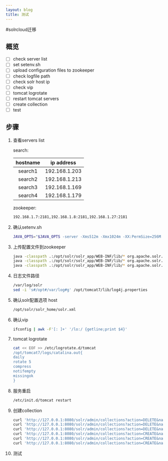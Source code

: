 ```yaml
---
layout: blog
title: 测试
---
```


#solrcloud迁移
## 概览
- [ ] check server list
- [ ] set setenv.sh
- [ ] upload configuration files to zookeeper
- [ ] check logfile path
- [ ] check solr host ip
- [ ] check vip
- [ ] tomcat logrotate
- [ ] restart tomcat servers 
- [ ] create collection
- [ ] test

## 步骤
1. 查看servers list

    search:

    |hostname|ip address|
    |:------:|:--------:|
    |search1|192.168.1.203|
    |search2|192.168.1.213|
    |search3|192.168.1.169|
    |search4|192.168.1.179|

    zookeeper:

    ``` bash
    192.168.1.7:2181,192.168.1.8:2181,192.168.1.27:2181
    ```

2. 确认setenv.sh

    ``` bash
    JAVA_OPTS="$JAVA_OPTS -server -Xms512m -Xmx1024m -XX:PermSize=256M -XX:MaxNewSize=512m -XX:MaxPermSize=256m -DzkHost=192.168.1.7:2181,192.168.1.8:2181,192.168.1.27:2181/solr"
    ```

3. 上传配置文件到zookeeper

    ``` bash
    java -classpath .:/opt/solr/solr_app/WEB-INF/lib/* org.apache.solr.cloud.ZkCLI -cmd upconfig -zkhost 192.168.1.7:2181,192.168.1.8:2181,192.168.1.27:2181/solr -confdir /opt/solr/solr_home/album/conf/ -confname album
    java -classpath .:/opt/solr/solr_app/WEB-INF/lib/* org.apache.solr.cloud.ZkCLI -cmd upconfig -zkhost 192.168.1.7:2181,192.168.1.8:2181,192.168.1.27:2181/solr -confdir /opt/solr/solr_home/application/conf/ -confname application
    java -classpath .:/opt/solr/solr_app/WEB-INF/lib/* org.apache.solr.cloud.ZkCLI -cmd upconfig -zkhost 192.168.1.7:2181,192.168.1.8:2181,192.168.1.27:2181/solr -confdir /opt/solr/solr_home/book/conf/ -confname book
    ```

4. 日志文件路径

    ``` bash
    /var/log/solr
    sed -i 's#/opt#/var/log#g' /opt/tomcat7/lib/log4j.properties
    ```

5. 确认solr配置选项 host

    ``` bash
    /opt/solr/solr_home/solr.xml
    ```

6. 确认vip

    ``` bash
    ifconfig | awk -F'[: ]+' '/lo:/ {getline;print $4}'
    ```

7. tomcat logrotate

    ``` bash
    cat << EOF >> /etc/logrotate.d/tomcat
    /opt/tomcat7/logs/catalina.out{
    daily
    rotate 5
    compress
    notifempty
    missingok
    }
    ```

8. 服务重启

    ``` bash
    /etc/init.d/tomcat restart
    ```

9. 创建collection

    ``` bash
    curl 'http://127.0.0.1:8080/solr/admin/collections?action=DELETE&name=album'
    curl 'http://127.0.0.1:8080/solr/admin/collections?action=DELETE&name=book'
    curl 'http://127.0.0.1:8080/solr/admin/collections?action=DELETE&name=application'
    curl 'http://127.0.0.1:8080/solr/admin/collections?action=CREATE&name=album&numShards=2&replicationFactor=2'
    curl 'http://127.0.0.1:8080/solr/admin/collections?action=CREATE&name=book&numShards=2&replicationFactor=2'
    curl 'http://127.0.0.1:8080/solr/admin/collections?action=CREATE&name=application&numShards=2&replicationFactor=2'
    ```


10. 测试

